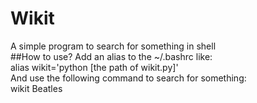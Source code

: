 # Wikit
A simple program to search for something in shell  
##How to use?
Add an alias to the ~/.bashrc like:  
alias wikit='python [the path of wikit.py]'  
And use the following command to search for something:  
wikit Beatles

